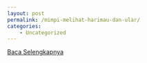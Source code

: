 ```yaml
---
layout: post
permalink: /mimpi-melihat-harimau-dan-ular/
categories:
    - Uncategorized
---
```


[Baca Selengkapnya](/06)